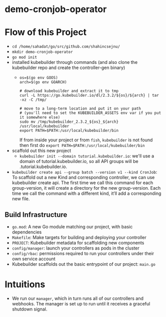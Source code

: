 # demo-cronjob-operator


# Flow of this Project

- `cd /home/sahadat/go/src/github.com/shahincsejnu/`
- `mkdir demo-cronjob-operator`
- `go mod init`
- installed kubebuilder through commands (and also clone the kubebuilder repo and create the controller-gen binary)
    - ```shell script
      os=$(go env GOOS)
      arch=$(go env GOARCH)
    
      # download kubebuilder and extract it to tmp
      curl -L https://go.kubebuilder.io/dl/2.3.2/${os}/${arch} | tar -xz -C /tmp/
    
      # move to a long-term location and put it on your path
      # (you'll need to set the KUBEBUILDER_ASSETS env var if you put it somewhere else)
      sudo mv /tmp/kubebuilder_2.3.2_${os}_${arch} /usr/local/kubebuilder
      export PATH=$PATH:/usr/local/kubebuilder/bin
      ```
      If from inside your project or from `fish`, `kubebuilder` is not found then first do `export PATH=$PATH:/usr/local/kubebuilder/bin`
- scaffold out this new project
    - `kubebuilder init --domain tutorial.kubebuilder.io`: we'll use a domain of tutorial.kubebuilder.io, so all API groups will be <group>.tutorial.kubebuilder.io.
- `kubebuilder create api --group batch --version v1 --kind CronJob`: To scaffold out a new Kind and corresponding controller, we can use kubebuilder create api. The first time we call this command for each group-version, it will create a directory for the new group-version. Each time we call the command with a different kind, it’ll add a corresponding new file.



## Build Infrastructure

- `go.mod`: A new Go module matching our project, with basic dependencies
- `Makefile`: Make targets for building and deploying your controller
- `PROJECT`: Kubebuilder metadata for scaffolding new components
- `config/manager`: launch your controllers as pods in the cluster
- `config/rbac`: permissions required to run your controllers under their own service account
- Kubebuilder scaffolds out the basic entrypoint of our project: `main.go`


# Intuitions

- We run our `manager`, which in turn runs all of our controllers and webhooks. The manager is set up to run until it receives a graceful shutdown signal. 

